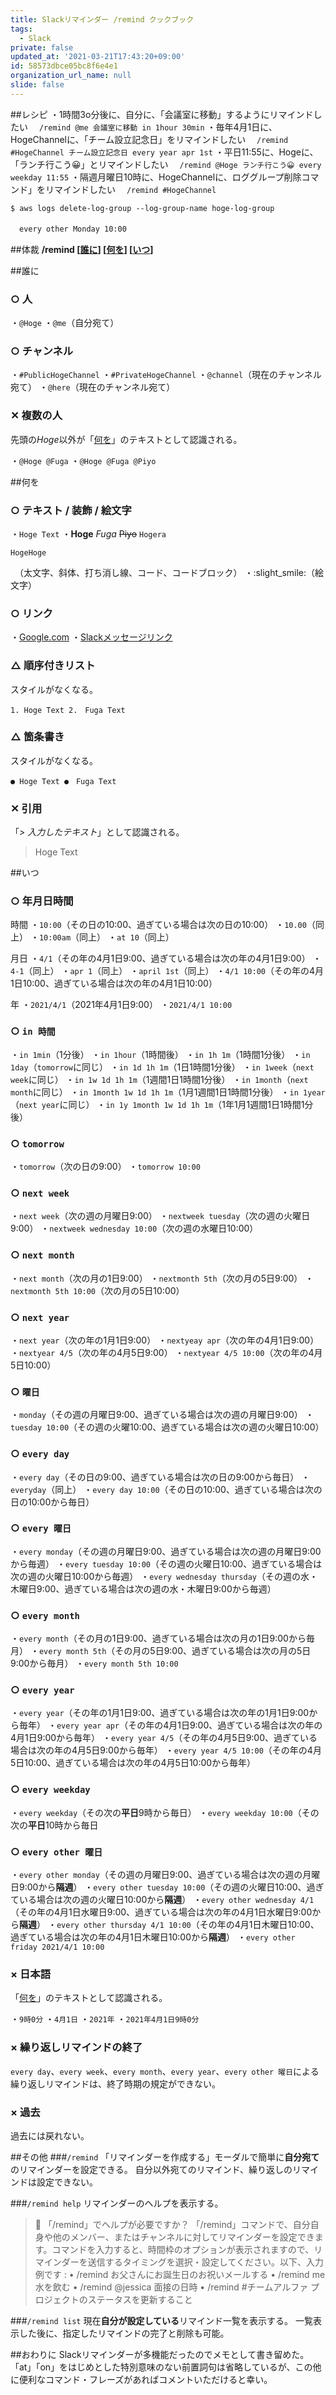 ```yaml
---
title: Slackリマインダー /remind クックブック
tags:
  - Slack
private: false
updated_at: '2021-03-21T17:43:20+09:00'
id: 58573dbce05bc8f6e4e1
organization_url_name: null
slide: false
---
```

##レシピ
・1時間3o分後に、自分に、「会議室に移動」するようにリマインドしたい
　`/remind @me 会議室に移動 in 1hour 30min`
・毎年4月1日に、HogeChannelに、「チーム設立記念日」をリマインドしたい
　`/remind #HogeChannel チーム設立記念日 every year apr 1st`
・平日11:55に、Hogeに、「ランチ行こう😀」とリマインドしたい
　`/remind @Hoge ランチ行こう😀 every weekday 11:55`
・隔週月曜日10時に、HogeChannelに、ロググループ削除コマンド」をリマインドしたい
　`/remind #HogeChannel`

```
$ aws logs delete-log-group --log-group-name hoge-log-group
```

　`every other Monday 10:00`

##体裁
**/remind [[誰に](#誰に)] [[何を](#何を)] [[いつ](#いつ)]**

##誰に
### ○ 人
・`@Hoge`
・`@me`（自分宛て）

### ○ チャンネル

・`#PublicHogeChannel`
・`#PrivateHogeChannel`
・`@channel`（現在のチャンネル宛て）
・`@here`（現在のチャンネル宛て）

### ✕ 複数の人
先頭の*Hoge*以外が「[何を](#何を)」のテキストとして認識される。

・`@Hoge @Fuga`
・`@Hoge @Fuga @Piyo`

##何を
### ○ テキスト / 装飾 / 絵文字
・`Hoge Text`
・**Hoge** *Fuga* ~~Piyo~~ `Hogera`

```
HogeHoge
```

　（太文字、斜体、打ち消し線、コード、コードブロック）
・:slight_smile:（絵文字）

### ○ リンク
・[Google.com](https://www.google.com/)
・[Slackメッセージリンク](https://slack.com/intl/ja-jp/help/articles/203274767-Slack-%E3%81%A7%E3%83%A1%E3%83%83%E3%82%BB%E3%83%BC%E3%82%B8%E3%82%92%E5%85%B1%E6%9C%89%E3%81%99%E3%82%8B)

### △ 順序付きリスト
スタイルがなくなる。

`1. Hoge Text
2.　Fuga Text`

### △ 箇条書き
スタイルがなくなる。

`● Hoge Text
●　Fuga Text`

### ✕ 引用
「*> 入力したテキスト*」として認識される。

> Hoge Text

##いつ
### ○ 年月日時間

時間
・`10:00`（その日の10:00、過ぎている場合は次の日の10:00）
・`10.00`（同上）
・`10:00am`（同上）
・`at 10`（同上）

月日
・`4/1`（その年の4月1日9:00、過ぎている場合は次の年の4月1日9:00）
・`4-1`（同上）
・`apr 1`（同上）
・`april 1st`（同上）
・`4/1 10:00`（その年の4月1日10:00、過ぎている場合は次の年の4月1日10:00）

年
・`2021/4/1`（2021年4月1日9:00）
・`2021/4/1 10:00`

### ○ `in 時間`
・`in 1min`（1分後）
・`in 1hour`（1時間後）
・`in 1h 1m`（1時間1分後）
・`in 1day`（`tomorrow`に同じ）
・`in 1d 1h 1m`（1日1時間1分後）
・`in 1week`（`next week`に同じ）
・`in 1w 1d 1h 1m`（1週間1日1時間1分後）
・`in 1month`（`next month`に同じ）
・`in 1month 1w 1d 1h 1m`（1月1週間1日1時間1分後）
・`in 1year`（`next year`に同じ）
・`in 1y 1month 1w 1d 1h 1m`（1年1月1週間1日1時間1分後）

### ○ `tomorrow`
・`tomorrow`（次の日の9:00）
・`tomorrow 10:00`

### ○ `next week`
・`next week`（次の週の月曜日9:00）
・`nextweek tuesday`（次の週の火曜日9:00）
・`nextweek wednesday 10:00`（次の週の水曜日10:00）

### ○ `next month`
・`next month`（次の月の1日9:00）
・`nextmonth 5th`（次の月の5日9:00）
・`nextmonth 5th 10:00`（次の月の5日10:00）

### ○ `next year`
・`next year`（次の年の1月1日9:00）
・`nextyeay apr`（次の年の4月1日9:00）
・`nextyear 4/5`（次の年の4月5日9:00）
・`nextyear 4/5 10:00`（次の年の4月5日10:00）

### ○ `曜日`
・`monday`（その週の月曜日9:00、過ぎている場合は次の週の月曜日9:00）
・`tuesday 10:00`（その週の火曜10:00、過ぎている場合は次の週の火曜日10:00）

### ○ `every day`
・`every day`（その日の9:00、過ぎている場合は次の日の9:00から毎日）
・`everyday`（同上）
・`every day 10:00`（その日の10:00、過ぎている場合は次の日の10:00から毎日）

### ○ `every 曜日`
・`every monday`（その週の月曜日9:00、過ぎている場合は次の週の月曜日9:00から毎週）
・`every tuesday 10:00`（その週の火曜日10:00、過ぎている場合は次の週の火曜日10:00から毎週）
・`every wednesday thursday`（その週の水・木曜日9:00、過ぎている場合は次の週の水・木曜日9:00から毎週）

### ○ `every month`
・`every month`（その月の1日9:00、過ぎている場合は次の月の1日9:00から毎月）
・`every month 5th`（その月の5日9:00、過ぎている場合は次の月の5日9:00から毎月）
・`every month 5th 10:00`

### ○ `every year`
・`every year`（その年の1月1日9:00、過ぎている場合は次の年の1月1日9:00から毎年）
・`every year apr`（その年の4月1日9:00、過ぎている場合は次の年の4月1日9:00から毎年）
・`every year 4/5`（その年の4月5日9:00、過ぎている場合は次の年の4月5日9:00から毎年）
・`every year 4/5 10:00`（その年の4月5日10:00、過ぎている場合は次の年の4月5日10:00から毎年）

### ○ `every weekday`
・`every weekday`（その次の**平日**9時から毎日）
・`every weekday 10:00`（その次の**平日**10時から毎日

### ○ `every other 曜日`
・`every other monday`（その週の月曜日9:00、過ぎている場合は次の週の月曜日9:00から**隔週**）
・`every other tuesday 10:00`（その週の火曜日10:00、過ぎている場合は次の週の火曜日10:00から**隔週**）
・`every other wednesday 4/1`（その年の4月1日水曜日9:00、過ぎている場合は次の年の4月1日水曜日9:00から**隔週**）
・`every other thursday 4/1 10:00`（その年の4月1日木曜日10:00、過ぎている場合は次の年の4月1日木曜日10:00から**隔週**）
・`every other friday 2021/4/1 10:00`

### × 日本語
「[何を](#何を)」のテキストとして認識される。

・`9時0分`
・`4月1日`
・`2021年`
・`2021年4月1日9時0分`

### × 繰り返しリマインドの終了
`every day`、`every week`、`every month`、`every year`、`every other 曜日`による繰り返しリマインドは、終了時期の規定ができない。

### × 過去
過去には戻れない。

##その他
###`/remind`
「リマインダーを作成する」モーダルで簡単に**自分宛て**のリマインダーを設定できる。
自分以外宛てのリマインド、繰り返しのリマインドは設定できない。

###`/remind help`
リマインダーのヘルプを表示する。

> :wave: 「/remind」でヘルプが必要ですか？
「/remind」コマンドで、自分自身や他のメンバー、またはチャンネルに対してリマインダーを設定できます。コマンドを入力すると、時間枠のオプションが表示されますので、リマインダーを送信するタイミングを選択・設定してください。以下、入力例です :
• /remind お父さんにお誕生日のお祝いメールする
• /remind me 水を飲む
• /remind @jessica 面接の日時
• /remind #チームアルファ プロジェクトのステータスを更新すること

###`/remind list`
現在**自分が設定している**リマインド一覧を表示する。
一覧表示した後に、指定したリマインドの完了と削除も可能。

##おわりに
Slackリマインダーが多機能だったのでメモとして書き留めた。
「at」「on」をはじめとした特別意味のない前置詞句は省略しているが、この他に便利なコマンド・フレーズがあればコメントいただけると幸い。

